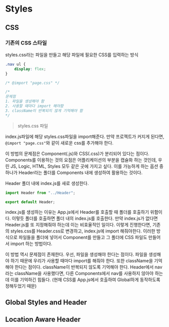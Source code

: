 # Styles

## CSS

### 기존의 CSS 스타일

styles.css라는 파일을 만들고 해당 파일에 필요한 CSS를 입력하는 방식

```css
.nav ul {
	display: flex;
}

/* @import "page.css" */

/* 
문제점
1. 파일을 생성해야 함
2. 사용할 때마다 import 해야함
3. className이 반복되지 않게 기억해야 함
*/

```

> styles.css 파일

index.js파일에 해당 styles.css파일을 import해준다.
만약 프로젝트가 커지게 된다면, `@import "page.css"`와 같이 새로운 css를 추가해야 한다.

이 방법의 문제점은 Component(.js)와 CSS(.css)가 분리되어 있다는 점이다.
Components를 이용하는 것의 요점은 어플리케이션의 부분을 캡슐화 하는 것인데, 우린 JS, Logic, HTML, Styles 모두 같은 곳에 가지고 싶다.
이를 가능하게 하는 옵션 중 하나가 Header라는 폴더를 Components 내에 생성하여 활용하는 것이다.

Header 폴더 내에 index.js를 새로 생성한다.

```js
import Header from "../Header";

export default Header;
```

index.js를 생성하는 이유는 App.js에서 Header를 호출할 때 폴더를 호출하기 위함이다. 이렇듯 폴더를 호출하면 폴더 내의 index.js를 호출한다.
만약 index.js가 없다면 Header.js를 또 지정해줘야 하는데 이는 비효율적인 일이다.
이렇게 진행한다면, 기존의 styles.css를 Header.css로 변경하고, index.js에 import 해줘야한다.
이러한 방식으로 파일들을 폴더에 넣어서 Component를 만들고 그 폴더에 CSS 파일도 만들어서 import 하는 방법이다.

이 방법 역시 문제점이 존재한다.
우선, 파일을 생성해야 한다는 점이다. 파일을 생성해야 하기 때문에 우리가 사용할 때마다 import를 해줘야 한다.
또한 className을 기억해야 한다는 점이다. className이 반복되지 않도록 기억해야 한다.
Header에서 nav라는 className을 사용했다면, 다른 Components에서 nav를 사용하지 않아야 하는데 이를 기억하긴 힘들다.
(현재 CSS를 App.js에서 호출하여 Global하게 동작하도록 정해두었기 때문)



## Global Styles and Header

## Location Aware Header

